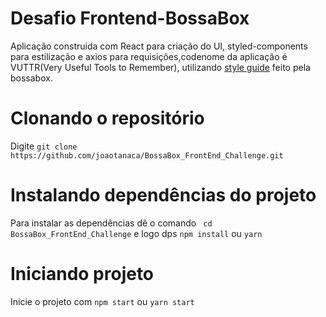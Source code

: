 # Desafio Frontend-BossaBox

Aplicação construida com React para criação do UI, styled-components para estilização e axios para requisições,codenome da aplicação é VUTTR(Very Useful Tools to Remember), utilizando [style guide](https://xd.adobe.com/spec/6a82c840-1813-4b23-6919-2ac91409d104-1cb3/grid) feito pela bossabox.

# Clonando o repositório
Digite ```git clone https://github.com/joaotanaca/BossaBox_FrontEnd_Challenge.git```

# Instalando dependências do projeto
Para instalar as dependências dê o comando  ``` cd BossaBox_FrontEnd_Challenge``` e logo dps ```npm install``` ou ```yarn```

# Iniciando projeto
Inicie o projeto com ```npm start``` ou ```yarn start```
